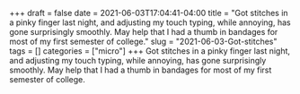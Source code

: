 +++draft = falsedate = 2021-06-03T17:04:41-04:00title = "Got stitches in a pinky finger last night, and adjusting my touch typing, while annoying, has gone surprisingly smoothly. May help that I had a thumb in bandages for most of my first semester of college."slug = "2021-06-03-Got-stitches"tags = []categories = ["micro"]+++Got stitches in a pinky finger last night, and adjusting my touch typing, while annoying, has gone surprisingly smoothly. May help that I had a thumb in bandages for most of my first semester of college.